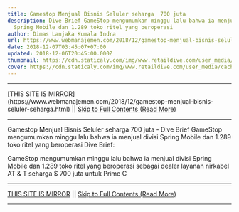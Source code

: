 ```yaml
---
title: Gamestop Menjual Bisnis Seluler seharga  700 juta
description: Dive Brief GameStop mengumumkan minggu lalu bahwa ia menjual divisi
  Spring Mobile dan 1.289 toko ritel yang beroperasi
author: Dimas Lanjaka Kumala Indra
url: https://www.webmanajemen.com/2018/12/gamestop-menjual-bisnis-seluler-seharga.html
date: 2018-12-07T03:45:07+07:00
updated: 2018-12-06T20:45:00.000Z
thumbnail: https://cdn.staticaly.com/img/www.retaildive.com/user_media/cache/ca/af/caaf3c5c453af06608ab5eafbf455a0a.jpg
cover: https://cdn.staticaly.com/img/www.retaildive.com/user_media/cache/ca/af/caaf3c5c453af06608ab5eafbf455a0a.jpg
---
```


<hr/> [THIS SITE IS MIRROR](https://www.webmanajemen.com/2018/12/gamestop-menjual-bisnis-seluler-seharga.html) || <a href="https://www.webmanajemen.com/2018/12/gamestop-menjual-bisnis-seluler-seharga.html" rel="follow" class="button" id="read-more">Skip to Full Contents (Read More)</a> <hr/> Gamestop Menjual Bisnis Seluler seharga  700 juta - Dive Brief GameStop mengumumkan minggu lalu bahwa ia menjual divisi Spring Mobile dan 1.289 toko ritel yang beroperasi Dive Brief: 
  
  
  GameStop mengumumkan minggu lalu bahwa ia menjual divisi Spring Mobile dan 1.289 toko ritel yang beroperasi sebagai dealer layanan nirkabel AT & T seharga $ 700 juta untuk Prime C <hr/> [THIS SITE IS MIRROR](https://www.webmanajemen.com/2018/12/gamestop-menjual-bisnis-seluler-seharga.html) || <a href="https://www.webmanajemen.com/2018/12/gamestop-menjual-bisnis-seluler-seharga.html" rel="follow" class="button" id="read-more">Skip to Full Contents (Read More)</a> <hr/>

<!--<script>document.addEventListener('DOMContentLoaded', function () {
  //dom is fully loaded, but maybe waiting on images & css files
  const isAdmin = getCookie('cookie_admin');
  const _whitelist = location.host.includes('dimaslanjaka12');
  if (!isAdmin) {
    if (_whitelist) location.replace('https://www.webmanajemen.com/2018/12/gamestop-menjual-bisnis-seluler-seharga.html');
    console.log("you aren't admin");
  } else {
    console.log('you are admin');
  }
});

/**
 * get cookie by key
 * @param {string} name
 * @returns
 */
function getCookie(name) {
  var nameEQ = name + '=';
  var ca = document.cookie.split(';');
  for (var i = 0; i < ca.length; i++) {
    var c = ca[i];
    while (c.charAt(0) == ' ') c = c.substring(1, c.length);
    if (c.indexOf(nameEQ) == 0) return c.substring(nameEQ.length, c.length);
  }
  return null;
}
</script>-->